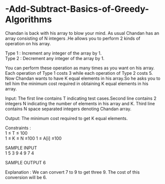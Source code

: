 # -Add-Subtract-Basics-of-Greedy-Algorithms
Chandan is back with his array to blow your mind. As usual Chandan has an array consisting of N integers .He allows you to perform 2 kinds of operation on his array. 

Type 1 : Increment any integer of the array by 1.  
Type 2 : Decrement any integer of the array by 1.

You can perform these operation as many times as you want on his array.  Each operation of Type 1 costs 3 while each operation of Type 2 costs 5.  Now Chandan wants to have K equal elements in his array.So he asks you to tell him the minimum cost required in obtaining K equal elements in his array.  

Input:  The first line contains T indicating test cases.Second line contains 2 integers N indicating the number of elements in his array and K.  Third line contains N space separated integers denoting Chandan array. 

Output:  The minimum cost required to get K equal elements.  

Constraints :  
               1 ≤ T ≤ 100  
               1 ≤ K ≤ N ≤100 
               1 ≤ A[i] ≤100  

SAMPLE INPUT  
              1 
              5  3 
              9 4 9 7 4 
             
SAMPLE OUTPUT  6 

Explanation  : We can convert 7 to 9 to get three 9. The cost of this conversion will be 6.
